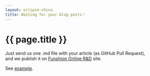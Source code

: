 ```yaml
---
layout: eclipse-china
title: Waiting for your blog posts！
---
```


{{ page.title }}
================

Just send us one .md file with your article (as GitHub Pull Request),  
and we publish it on [Funshion Online R&D](http://funshion.github.io/) site.

See [example](https://raw.github.com/Eclipse-China/Eclipse-China.github.io/master/_posts/2013-05-28-whats-new-kepler.md).
 